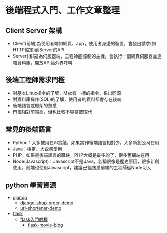 # 後端程式入門、工作文章整理

## Client Server 架構
* Client(前端)為使用者端如網頁、app，使用者身邊的裝置，會發出請求(如HTTP協定)到Server的API
* Server(後端)為伺服器端，工程師能控制的主機，會執行一個網頁伺服器並連結資料庫，開放API給外界呼叫

## 後端工程師需求門檻
* 對基本Linux指令的了解，Mac有一樣的指令，系出同源
* 對資料庫操作(SQL)的了解，使用者的資料都會存在後端
* 後端語言或框架的熟悉
* 門檻相對前端高，但也比較不容易被取代

## 常見的後端語言
* Python：大多被用在AI實踐，如果當作後端語言相對少，大多新創公司在用
* Java：穩定、大企業愛用
* PHP：如果是後端語言的職缺，PHP大概是最多的了，很多舊網站在用
* Node(Javascript)：Javascript不是Java，名稱很像是歷史原因，很多新創使用，前端也使用Javascript，建議已經熟悉前端的工程師從Node切入

## python 學習資源
* [django](https://www.djangoproject.com/)
    * [django-shop-order-demo](https://github.com/nicehorse06/django-shop-order-demo)
    * [url-shortener-demo](https://github.com/nicehorse06/url-shortener-demo)
* [flask](https://flask.palletsprojects.com/en/2.0.x/)
    * [flask入門教程](https://read.helloflask.com/)
        * [flask-movie-blog](https://github.com/nicehorse06/flask-movie-blog)
